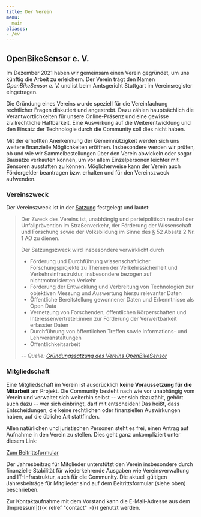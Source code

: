 ```yaml
---
title: Der Verein
menu:
  main
aliases:
- /ev
---
```


<section class="row td-box td-box--1 position-relative">
<div class="container text-center td-arrow-down">

# OpenBikeSensor e. V.

</div>
</section>

<section class="container content">

Im Dezember 2021 haben wir gemeinsam einen Verein gegründet, um uns künftig die
Arbeit zu erleichern. Der Verein trägt den Namen *OpenBikeSensor e. V.* und ist
beim Amtsgericht Stuttgart im Vereinsregister eingetragen.

Die Gründung eines Vereins wurde speziell für die Vereinfachung rechtlicher
Fragen diskutiert und angestrebt. Dazu zählen hauptsächlich die
Verantwortlichkeiten für unsere Online-Präsenz und eine gewisse zivilrechtliche
Haftbarkeit. Eine Auswirkung auf die Weiterentwicklung und den Einsatz der
Technologie durch die Community soll dies nicht haben.

Mit der erhofften Anerkennung der Gemeinnützigkeit werden sich uns weitere
finanzielle Möglichkeiten eröffnen. Insbesondere werden wir prüfen, ob und wie
wir Sammelbestellungen über den Verein abwickeln oder sogar Bausätze verkaufen
können, um vor allem Einzelpersonen leichter mit Sensoren ausstatten zu können.
Möglicherweise kann der Verein auch Fördergelder beantragen bzw. erhalten und
für den Vereinszweck aufwenden.

### Vereinszweck

Der Vereinszweck ist in der [Satzung](/docs/Satzung.pdf) festgelegt und lautet:

> Der Zweck des Vereins ist, unabhängig und parteipolitisch neutral der Unfallprävention im Straßenverkehr, der Förderung der Wissenschaft und Forschung sowie der Volksbildung im Sinne des § 52 Absatz 2 Nr. 1 AO zu dienen.
>
> Der Satzungszweck wird insbesondere verwirklicht durch
> * Förderung und Durchführung wissenschaftlicher Forschungsprojekte zu Themen der Verkehrssicherheit und Verkehrsinfrastruktur, insbesondere bezogen auf nichtmotorisierten Verkehr
> * Förderung der Entwicklung und Verbreitung von Technologien zur objektiven Messung und Auswertung hierzu relevanter Daten
> * Öffentliche Bereitstellung gewonnener Daten und Erkenntnisse als Open Data
> * Vernetzung von Forschenden, öffentlichen Körperschaften und Interessenvertreter:innen zur Förderung der Verwertbarkeit erfasster Daten
> * Durchführung von öffentlichen Treffen sowie Informations- und Lehrveranstaltungen
> * Öffentlichkeitsarbeit
>
> -- *Quelle: [Gründungssatzung des Vereins OpenBikeSensor](/docs/Satzung.pdf)*

### Mitgliedschaft

Eine Mitgliedschaft im Verein ist ausdrücklich **keine Voraussetzung für die
Mitarbeit** am Projekt. Die Community besteht nach wie vor unabhängig vom Verein
und verwaltet sich weiterhin selbst -- wer sich dazuzählt, gehört auch
dazu -- wer sich einbringt, darf mit entscheiden! Das heißt, dass
Entscheidungen, die keine rechtlichen oder finanziellen Auswirkungen haben, auf
die übliche Art stattfinden.

Allen natürlichen und juristischen Personen steht es frei, einen Antrag auf
Aufnahme in den Verein zu stellen. Dies geht ganz unkompliziert unter diesem Link:

<a href="https://easyverein.com/public/OBS/applicationform/4368" class="btn btn-primary btn-large">Zum Beitrittsformular</a>

Der Jahresbeitrag für Mitglieder unterstützt den Verein insbesondere durch
finanzielle Stabilität für wiederkehrende Ausgaben wie Vereinsverwaltung und
IT-Infrastruktur, auch für die Community. Die aktuell gültigen Jahresbeiträge
für Mitglieder sind auf dem Beitrittsformular (siehe oben) beschrieben.

Zur Kontaktaufnahme mit dem Vorstand kann die E-Mail-Adresse aus dem
[Impressum]({{< relref "contact" >}}) genutzt werden.

</section>
